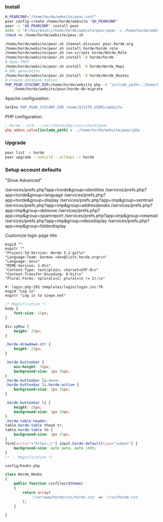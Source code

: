### Install

```bash
H_PEARCONF="/home/horde/website/pear.conf"
pear config-create /home/horde/website "$H_PEARCONF"
pear -c "$H_PEARCONF" install pear
echo -e "#!/bin/bash\n/home/horde/website/pear/pear -c /home/horde/website/pear.conf \"\$@\"" > /home/horde/website/pear.sh
chmod +x /home/horde/website/pear.sh

/home/horde/website/pear.sh channel-discover pear.horde.org
/home/horde/website/pear.sh install horde/horde_role
/home/horde/website/pear.sh run-scripts horde/Horde_Role
/home/horde/website/pear.sh install -B horde/horde
# Open TNEF
/home/horde/website/pear.sh install -B horde/Horde_Mapi
# URL generation
/home/horde/website/pear.sh install -B horde/Horde_Routes
# Create database tables
PHP_PEAR_SYSCONF_DIR=/home/horde/website php -d "include_path=.:/home/horde/website/pear/php" \
    /home/horde/website/pear/horde-db-migrate
```

Apache configuration:

```apache
SetEnv PHP_PEAR_SYSCONF_DIR /home/${SITE_USER}/website
```

PHP configuration:

```ini
; Horde - old: .:/usr/share/php:/usr/share/pear
php_admin_value[include_path] = .:/home/horde/website/pear/php
```

### Upgrade

```bash
pear list -c horde
pear upgrade --nobuild --alldeps -c horde
```

### Setup account defaults

"Show Advanced"

/services/prefs.php?app=horde&group=identities
/services/prefs.php?app=horde&group=language
/services/prefs.php?app=horde&group=display
/services/prefs.php?app=imp&group=sentmail
/services/prefs.php?app=imp&group=addressbooks
/services/prefs.php?app=imp&group=delmove
/services/prefs.php?app=imp&group=spamreport
/services/prefs.php?app=imp&group=newmail
/services/prefs.php?app=imp&group=mboxdisplay
/services/prefs.php?app=imp&group=folderdisplay

Customize login page title

```po
msgid ""
msgstr ""
"Project-Id-Version: Horde 5.2-git\n"
"Language-Team: German <dev@lists.horde.org>\n"
"Language: en\n"
"MIME-Version: 1.0\n"
"Content-Type: text/plain; charset=UTF-8\n"
"Content-Transfer-Encoding: 8-bit\n"
"Plural-Forms: nplurals=2; plural=(n != 1);\n"

#: login.php:291 templates/login/login.inc:70
msgid "Log in"
msgstr "Log in to szepe.net"
```

```css
/* Magnification */
body {
    font-size: 15px;
}

div.vpRow {
    height: 25px;
}

.horde-drowdown-str {
    height: 23px;
}

.horde-buttonbar {
    min-height: 36px;
    background-size: 1px 36px;
}
.horde-buttonbar li:hover,
.horde-buttonbar li.horde-active {
    background-size: 1px 36px;
}

.horde-buttonbar li {
    height: 28px;
    background-size: 1px 36px;
}
.horde-table-header,
table.horde-table thead tr,
table.horde-table th {
    background-size: 1px 25px;
}
form[action^="https://"] input.horde-default[type="submit"] {
    background-size: auto auto, auto 100%;
}
/* -- Magnification */
```

`config/hooks.php`

```php
class Horde_Hooks
{
    public function cssfiles($theme)
    {
        return array(
            '/var/www/horde/css/horde.css' => '/css/horde.css'
        );
    }

}
```
